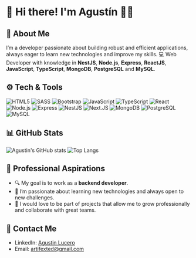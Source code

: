 
# 👋 Hi there! I'm Agustín 👨‍💻
## 🌟 **About Me**

I’m a developer passionate about building robust and efficient applications, always eager to learn new technologies and improve my skills.
💻 Web Developer with knowledge in **NestJS**, **Node.js**, **Express**, **ReactJS**, **JavaScript**, **TypeScript**, **MongoDB**, **PostgreSQL** and **MySQL**.

## ⚙️ **Tech & Tools**

![HTML5](https://img.shields.io/badge/-HTML5-E84C15?logo=html5&logoColor=white&style=for-the-badge)
![SASS](https://img.shields.io/badge/-SASS-CD6799?logo=sass&logoColor=white&style=for-the-badge)
![Bootstrap](https://img.shields.io/badge/-Bootstrap-7A11F2?logo=bootstrap&logoColor=white&style=for-the-badge)
![JavaScript](https://img.shields.io/badge/-JavaScript-393837?logo=javascript&logoColor=F7E124&style=for-the-badge)
![TypeScript](https://img.shields.io/badge/-TypeScript-007ACC?logo=typescript&logoColor=white&style=for-the-badge)
![React](https://img.shields.io/badge/-React-095984?logo=react&logoColor=18B3E4&style=for-the-badge)
![Node.js](https://img.shields.io/badge/-Node.js-383839?logo=node.js&logoColor=7CB269&style=for-the-badge)
![Express](https://img.shields.io/badge/-Express-393839?logo=express&logoColor=white&style=for-the-badge)
![NestJS](https://img.shields.io/badge/-NestJS-161617?logo=nestjs&logoColor=DE2A55&style=for-the-badge)
![Next.JS](https://img.shields.io/badge/-Next.JS-161617?logo=nextdotjs&logoColor=white&style=for-the-badge)
![MongoDB](https://img.shields.io/badge/-MongoDB-47A248?logo=mongodb&logoColor=white&style=for-the-badge)
![PostgreSQL](https://img.shields.io/badge/-PostgreSQL-31648C?logo=postgresql&logoColor=white&style=for-the-badge)
![MySQL](https://img.shields.io/badge/-MySQL-015B86?logo=mysql&logoColor=white&style=for-the-badge)


## 📊 **GitHub Stats**

![Agustin's GitHub stats](https://github-readme-stats.vercel.app/api?username=artifexted&show_icons=true&theme=dark)
![Top Langs](https://github-readme-stats.vercel.app/api/top-langs/?username=artifexted&layout=compact&theme=dark)

## 🎯 **Professional Aspirations**

- 🔍 My goal is to work as a **backend developer**.
- 🌱 I’m passionate about learning new technologies and always open to new challenges.
- 🚀 I would love to be part of projects that allow me to grow professionally and collaborate with great teams.

## 📧 **Contact Me**

- LinkedIn: [Agustin Lucero](https://www.linkedin.com/in/artifexted/)
- Email: [artifexted@gmail.com](mailto:artifexted@gmail.com)
